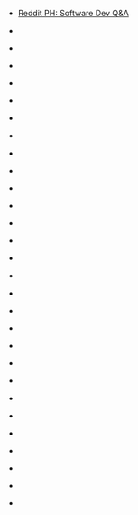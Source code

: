 
- [Reddit PH: Software Dev Q&amp;A](/2019/02/reddit-ph-software-dev-qa/)

- [](/2015/06/614356831276765184/)

- [](/2014/09/508312044593225728/)

- [](/2014/07/493815513047642112/)

- [](/2014/05/471688933798326273/)

- [](/2014/04/453676088192172032/)

- [](/2014/03/440031203476119552/)

- [](/2014/01/418339352549535744/)

- [](/2013/11/405684874620973056/)

- [](/2013/10/393553856673906688/)

- [](/2013/06/348101343145238529/)

- [](/2013/06/345676073050198017/)

- [](/2013/06/343306494651006977/)

- [](/2013/06/341236633779187713/)

- [](/2013/05/337974136955629569/)

- [](/2013/04/328280523355090944/)

- [](/2013/04/324126201390170113/)

- [](/2013/02/300243820350668801/)

- [](/2013/02/299139062126764032/)

- [](/2013/01/290479607126315008/)

- [](/2012/12/285257259456544769/)

- [](/2012/12/281371350633947136/)

- [](/2012/11/273616836074016768/)

- [](/2012/11/272996114901393408/)

- [](/2012/11/270697431702859779/)

- [](/2012/11/270447841900625921/)

- [](/2012/11/268739131461496832/)

- [](/2012/11/267995340865667072/)

- [](/2012/05/198832225721122816/)
